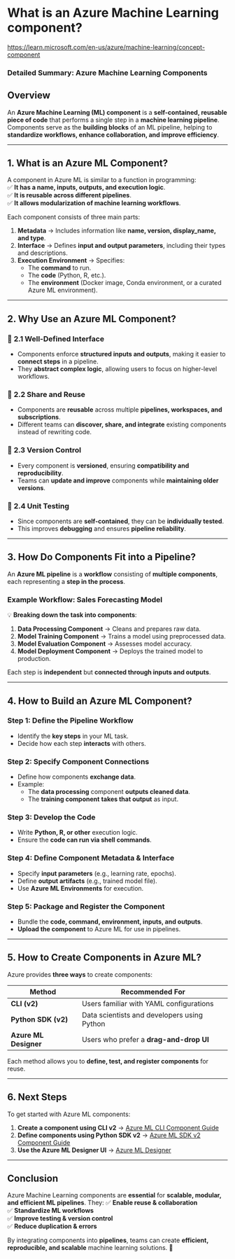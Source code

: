 # What is an Azure Machine Learning component?

https://learn.microsoft.com/en-us/azure/machine-learning/concept-component

### **Detailed Summary: Azure Machine Learning Components**

## **Overview**

An **Azure Machine Learning (ML) component** is a **self-contained, reusable piece of code** that performs a single step in a **machine learning pipeline**. Components serve as the **building blocks** of an ML pipeline, helping to **standardize workflows, enhance collaboration, and improve efficiency**.

---

## **1. What is an Azure ML Component?**

A component in Azure ML is similar to a function in programming:  
✅ **It has a name, inputs, outputs, and execution logic**.  
✅ **It is reusable across different pipelines**.  
✅ **It allows modularization of machine learning workflows**.

Each component consists of three main parts:

1. **Metadata** → Includes information like **name, version, display_name, and type**.
2. **Interface** → Defines **input and output parameters**, including their types and descriptions.
3. **Execution Environment** → Specifies:
   - The **command** to run.
   - The **code** (Python, R, etc.).
   - The **environment** (Docker image, Conda environment, or a curated Azure ML environment).

---

## **2. Why Use an Azure ML Component?**

### 🔹 **2.1 Well-Defined Interface**

- Components enforce **structured inputs and outputs**, making it easier to **connect steps** in a pipeline.
- They **abstract complex logic**, allowing users to focus on higher-level workflows.

### 🔹 **2.2 Share and Reuse**

- Components are **reusable** across multiple **pipelines, workspaces, and subscriptions**.
- Different teams can **discover, share, and integrate** existing components instead of rewriting code.

### 🔹 **2.3 Version Control**

- Every component is **versioned**, ensuring **compatibility and reproducibility**.
- Teams can **update and improve** components while **maintaining older versions**.

### 🔹 **2.4 Unit Testing**

- Since components are **self-contained**, they can be **individually tested**.
- This improves **debugging** and ensures **pipeline reliability**.

---

## **3. How Do Components Fit into a Pipeline?**

An **Azure ML pipeline** is a **workflow** consisting of **multiple components**, each representing a **step in the process**.

### **Example Workflow: Sales Forecasting Model**

💡 **Breaking down the task into components**:

1. **Data Processing Component** → Cleans and prepares raw data.
2. **Model Training Component** → Trains a model using preprocessed data.
3. **Model Evaluation Component** → Assesses model accuracy.
4. **Model Deployment Component** → Deploys the trained model to production.

Each step is **independent** but **connected through inputs and outputs**.

---

## **4. How to Build an Azure ML Component?**

### **Step 1: Define the Pipeline Workflow**

- Identify the **key steps** in your ML task.
- Decide how each step **interacts** with others.

### **Step 2: Specify Component Connections**

- Define how components **exchange data**.
- Example:
  - The **data processing** component **outputs cleaned data**.
  - The **training component** **takes that output** as input.

### **Step 3: Develop the Code**

- Write **Python, R, or other** execution logic.
- Ensure the **code can run via shell commands**.

### **Step 4: Define Component Metadata & Interface**

- Specify **input parameters** (e.g., learning rate, epochs).
- Define **output artifacts** (e.g., trained model file).
- Use **Azure ML Environments** for execution.

### **Step 5: Package and Register the Component**

- Bundle the **code, command, environment, inputs, and outputs**.
- **Upload the component** to Azure ML for use in pipelines.

---

## **5. How to Create Components in Azure ML?**

Azure provides **three ways** to create components:

| **Method**            | **Recommended For**                         |
| --------------------- | ------------------------------------------- |
| **CLI (v2)**          | Users familiar with YAML configurations     |
| **Python SDK (v2)**   | Data scientists and developers using Python |
| **Azure ML Designer** | Users who prefer a **drag-and-drop UI**     |

Each method allows you to **define, test, and register components** for reuse.

---

## **6. Next Steps**

To get started with Azure ML components:

1. **Create a component using CLI v2** → [Azure ML CLI Component Guide](https://learn.microsoft.com/en-us/azure/machine-learning/how-to-create-components-cli)
2. **Define components using Python SDK v2** → [Azure ML SDK v2 Component Guide](https://learn.microsoft.com/en-us/azure/machine-learning/how-to-create-components-sdk)
3. **Use the Azure ML Designer UI** → [Azure ML Designer](https://learn.microsoft.com/en-us/azure/machine-learning/how-to-create-components-designer)

---

## **Conclusion**

Azure Machine Learning components are **essential** for **scalable, modular, and efficient ML pipelines**. They:
✅ **Enable reuse & collaboration**  
✅ **Standardize ML workflows**  
✅ **Improve testing & version control**  
✅ **Reduce duplication & errors**

By integrating components into **pipelines**, teams can create **efficient, reproducible, and scalable** machine learning solutions. 🚀
